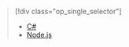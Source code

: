 > [!div class="op_single_selector"]
> 
> * [C#](../articles/iot-hub/iot-hub-device-management-device-query.md)
> * [Node.js](../articles/iot-hub/iot-hub-device-management-device-query-node.md)
> 
> 

